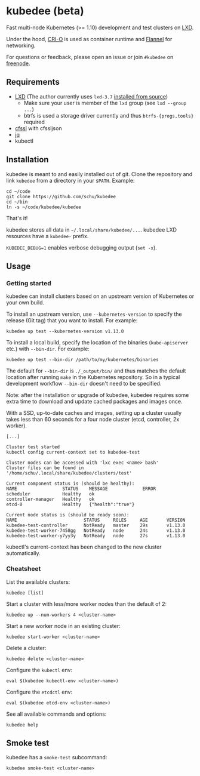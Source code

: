 # kubedee (beta)

Fast multi-node Kubernetes (>= 1.10) development and test clusters on [LXD](https://github.com/lxc/lxd).

Under the hood, [CRI-O](https://github.com/kubernetes-incubator/cri-o) is used
as container runtime and [Flannel](https://github.com/coreos/flannel) for
networking.

For questions or feedback, please open an issue or join `#kubedee` on [freenode].

## Requirements

* [LXD](https://github.com/lxc/lxd) (The author currently uses `lxd-3.7` [installed from source](https://lxd.readthedocs.io/en/latest/#installing-lxd-from-source))
  * Make sure your user is member of the `lxd` group (see `lxd --group ...`)
  * btrfs is used a storage driver currently and thus `btrfs-{progs,tools}` required
* [cfssl](https://github.com/cloudflare/cfssl) with cfssljson
* [jq](https://stedolan.github.io/jq/)
* kubectl

## Installation

kubedee is meant to and easily installed out of git. Clone the repository
and link `kubedee` from a directory in your `$PATH`. Example:

```
cd ~/code
git clone https://github.com/schu/kubedee
cd ~/bin
ln -s ~/code/kubedee/kubedee
```

That's it!

kubedee stores all data in `~/.local/share/kubedee/...`. kubedee LXD resources
have a `kubedee-` prefix.

`KUBEDEE_DEBUG=1` enables verbose debugging output (`set -x`).

## Usage

### Getting started

kubedee can install clusters based on an upstream version of Kubernetes
or your own build.

To install an upstream version, use `--kubernetes-version` to specify
the release (Git tag) that you want to install. For example:

```
kubedee up test --kubernetes-version v1.13.0
```

To install a local build, specify the location of the binaries
(`kube-apiserver` etc.) with `--bin-dir`. For example:

```
kubedee up test --bin-dir /path/to/my/kubernetes/binaries
```

The default for `--bin-dir` is `./_output/bin/` and thus matches the
default location after running `make` in the Kubernetes repository.
So in a typical development workflow `--bin-dir` doesn't need to be
specified.

Note: after the installation or upgrade of kubedee, kubedee requires some
extra time to download and update cached packages and images once.

With a SSD, up-to-date caches and images, setting up a cluster usually takes
less than 60 seconds for a four node cluster (etcd, controller, 2x worker).

```
[...]

Cluster test started
kubectl config current-context set to kubedee-test

Cluster nodes can be accessed with 'lxc exec <name> bash'
Cluster files can be found in '/home/schu/.local/share/kubedee/clusters/test'

Current component status is (should be healthy):
NAME                 STATUS    MESSAGE             ERROR
scheduler            Healthy   ok
controller-manager   Healthy   ok
etcd-0               Healthy   {"health":"true"}

Current node status is (should be ready soon):
NAME                         STATUS     ROLES     AGE       VERSION
kubedee-test-controller      NotReady   master    29s       v1.13.0
kubedee-test-worker-7458gg   NotReady   node      24s       v1.13.0
kubedee-test-worker-y7yy3y   NotReady   node      27s       v1.13.0
```

kubectl's current-context has been changed to the new cluster automatically.

### Cheatsheet

List the available clusters:

```
kubedee [list]
```

Start a cluster with less/more worker nodes than the default of 2:

```
kubedee up --num-workers 4 <cluster-name>
```

Start a new worker node in an existing cluster:

```
kubedee start-worker <cluster-name>
```

Delete a cluster:

```
kubedee delete <cluster-name>
```

Configure the `kubectl` env:

```
eval $(kubedee kubectl-env <cluster-name>)
```

Configure the `etcdctl` env:

```
eval $(kubedee etcd-env <cluster-name>)
```

See all available commands and options:

```
kubedee help
```

## Smoke test

kubedee has a `smoke-test` subcommand:

```
kubedee smoke-test <cluster-name>
```

[freenode]: https://freenode.net/
